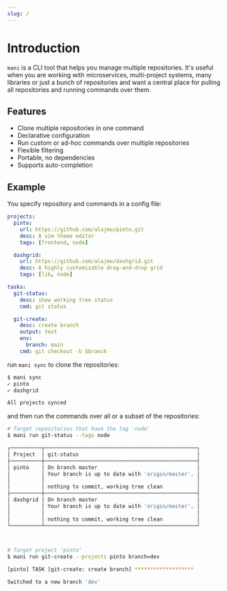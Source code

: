 ```yaml
---
slug: /
---
```


# Introduction

`mani` is a CLI tool that helps you manage multiple repositories. It's useful when you are working with microservices, multi-project systems, many libraries or just a bunch of repositories and want a central place for pulling all repositories and running commands over them.

## Features

- Clone multiple repositories in one command
- Declarative configuration
- Run custom or ad-hoc commands over multiple repositories
- Flexible filtering
- Portable, no dependencies
- Supports auto-completion

## Example

You specify repository and commands in a config file:

```yaml title="mani.yaml"
projects:
  pinto:
    url: https://github.com/alajmo/pinto.git
    desc: A vim theme editor
    tags: [frontend, node]

  dashgrid:
    url: https://github.com/alajmo/dashgrid.git
    desc: A highly customizable drag-and-drop grid
    tags: [lib, node]

tasks:
  git-status:
    desc: show working tree status
    cmd: git status

  git-create:
    desc: create branch
    output: text
    env:
      branch: main
    cmd: git checkout -b $branch
```

run `mani sync` to clone the repositories:

```bash
$ mani sync
✓ pinto
✓ dashgrid

All projects synced
```

and then run the commands over all or a subset of the repositories:

```bash
# Target repositories that have the tag 'node'
$ mani run git-status --tags node

┌──────────┬─────────────────────────────────────────────────┐
│ Project  │ git-status                                      │
├──────────┼─────────────────────────────────────────────────┤
│ pinto    │ On branch master                                │
│          │ Your branch is up to date with 'origin/master'. │
│          │                                                 │
│          │ nothing to commit, working tree clean           │
├──────────┼─────────────────────────────────────────────────┤
│ dashgrid │ On branch master                                │
│          │ Your branch is up to date with 'origin/master'. │
│          │                                                 │
│          │ nothing to commit, working tree clean           │
└──────────┴─────────────────────────────────────────────────┘



# Target project 'pinto'
$ mani run git-create --projects pinto branch=dev

[pinto] TASK [git-create: create branch] *******************

Switched to a new branch 'dev'
```
